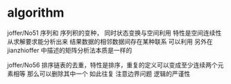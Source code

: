 # algorithm


joffer/No51  序列和 序列积的变种， 同时状态变换与空间利用 特性是空间连续性 从求解要求能分析出来  结果数据的相邻数据间存在某种联系  可以利用 另外在jianzhioffer 中描述的矩阵分析法本质是一样的

joffer/No56  排序链表的去重，特性是排序，重复的定义可以变成至少连续两个元素相等 那么可以删除其中一个 如此往复 注意边界问题 逻辑的严谨性